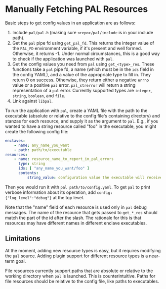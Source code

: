Manually Fetching PAL Resources
===============================

Basic steps to get config values in an application are as follows:

1. Include `pal/pal.h` (making sure `<repo>/pal/include` is in your include
   path).
2. Get the `pal` pipe fd using `get_pal_fd`. This returns the integer value
   of the `PAL_FD` environment variable, if it's present and well formed.
   Otherwise, it returns -1. Under normal circumstances, this is a good way
   to check if the application was launched with `pal`.
3. Get the config values you need from `pal` using `get_<type>_res`. These
   functions take a `pal` pipe fd, a name (which must be in the `ids` field
   in the config YAML), and a value of the appropriate type to fill in. They
   return 0 on success. Otherwise, they return either a negative `errno`
   value or a positive `pal` error. `pal_strerror` will return a string
   representation of a `pal` error. Currently supported types are `integer`,
   `string`, `boolean`, and `file`.
4. Link against `libpal`.

To run the application with `pal`, create a YAML file with the path to the
executable (absolute or relative to the config file's containing directory)
and stanzas for each resource, and supply it as the argument to `pal`. E.g.,
if you wanted to have a string resource called "foo" in the executable, you
might create the following config file:

```yaml
enclaves:
    - name: any_name_you_want
    - path: path/to/executable
resources:
    - name: resource_name_to_report_in_pal_errors
      type: string
      ids: [ "any_name_you_want/foo" ]
      contents:
          string_value: configuration value the executable will receive
```

Then you would run it with `pal path/to/config.yaml`. To get `pal` to print
verbose information about its operation, add `config: {"log_level":"debug"}`
at the top level.

Note that the "name" field of each resource is used only in `pal` debug
messages. The name of the resource that gets passed to `get_*_res` should
match the part of the id after the slash. The rationale for this is that
resources may have different names in different enclave executables.

Limitations
-----------

At the moment, adding new resource types is easy, but it requires modifying
the `pal` source. Adding plugin support for different resource types is a
near-term goal.

File resources currently support paths that are absolute or relative to the
working directory when `pal` is launched. This is counterintuitive. Paths
for file resources should be relative to the config file, like paths to
executables.

